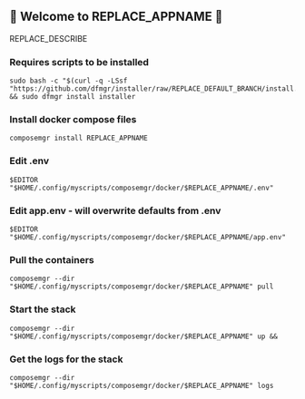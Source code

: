 ## 👋 Welcome to REPLACE_APPNAME 🚀  

REPLACE_DESCRIBE

### Requires scripts to be installed

```shell
sudo bash -c "$(curl -q -LSsf "https://github.com/dfmgr/installer/raw/REPLACE_DEFAULT_BRANCH/install.sh")" && sudo dfmgr install installer
```

### Install docker compose files

```shell
composemgr install REPLACE_APPNAME
```

### Edit .env

```shell
$EDITOR "$HOME/.config/myscripts/composemgr/docker/$REPLACE_APPNAME/.env"
```

### Edit app.env - will overwrite defaults from .env

```shell
$EDITOR "$HOME/.config/myscripts/composemgr/docker/$REPLACE_APPNAME/app.env"
```

### Pull the containers

```shell
composemgr --dir "$HOME/.config/myscripts/composemgr/docker/$REPLACE_APPNAME" pull
```

### Start the stack

```shell
composemgr --dir "$HOME/.config/myscripts/composemgr/docker/$REPLACE_APPNAME" up &&
```

### Get the logs for the stack

```shell
composemgr --dir "$HOME/.config/myscripts/composemgr/docker/$REPLACE_APPNAME" logs
```
